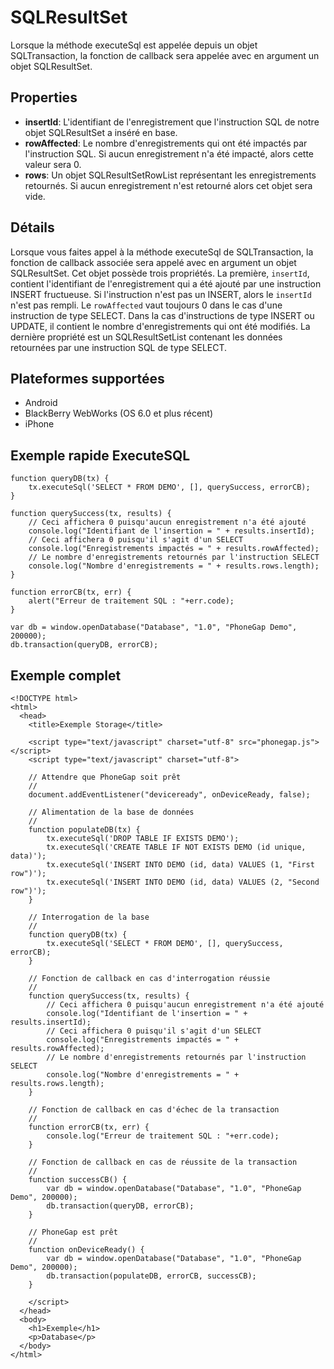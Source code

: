 SQLResultSet
============

Lorsque la méthode executeSql est appelée depuis un objet SQLTransaction, la fonction de callback sera appelée avec en argument un objet SQLResultSet.

Properties
----------

- __insertId__: L'identifiant de l'enregistrement que l'instruction SQL de notre objet SQLResultSet a inséré en base.
- __rowAffected__: Le nombre d'enregistrements qui ont été impactés par l'instruction SQL.  Si aucun enregistrement n'a été impacté, alors cette valeur sera 0.
- __rows__: Un objet SQLResultSetRowList représentant les enregistrements retournés.  Si aucun enregistrement n'est retourné alors cet objet sera vide.

Détails
-------

Lorsque vous faites appel à la méthode executeSql de SQLTransaction, la fonction de callback associée sera appelé avec en argument un objet SQLResultSet.  Cet objet possède trois propriétés.  La première, `insertId`, contient l'identifiant de l'enregistrement qui a été ajouté par une instruction INSERT fructueuse.  Si l'instruction n'est pas un INSERT, alors le `insertId` n'est pas rempli.  Le `rowAffected` vaut toujours 0 dans le cas d'une instruction de type SELECT.  Dans la cas d'instructions de type INSERT ou UPDATE, il contient le nombre d'enregistrements qui ont été modifiés.  La dernière propriété est un SQLResultSetList contenant les données retournées par une instruction SQL de type SELECT.

Plateformes supportées
----------------------

- Android
- BlackBerry WebWorks (OS 6.0 et plus récent)
- iPhone

Exemple rapide ExecuteSQL
-------------------------

	function queryDB(tx) {
		tx.executeSql('SELECT * FROM DEMO', [], querySuccess, errorCB);
	}

	function querySuccess(tx, results) {
		// Ceci affichera 0 puisqu'aucun enregistrement n'a été ajouté
		console.log("Identifiant de l'insertion = " + results.insertId);
		// Ceci affichera 0 puisqu'il s'agit d'un SELECT
		console.log("Enregistrements impactés = " + results.rowAffected);
		// Le nombre d'enregistrements retournés par l'instruction SELECT
		console.log("Nombre d'enregistrements = " + results.rows.length);
	}
	
	function errorCB(tx, err) {
		alert("Erreur de traitement SQL : "+err.code);
	}
	
	var db = window.openDatabase("Database", "1.0", "PhoneGap Demo", 200000);
	db.transaction(queryDB, errorCB);

Exemple complet
---------------

    <!DOCTYPE html>
    <html>
      <head>
        <title>Exemple Storage</title>

        <script type="text/javascript" charset="utf-8" src="phonegap.js"></script>
        <script type="text/javascript" charset="utf-8">

        // Attendre que PhoneGap soit prêt
        //
        document.addEventListener("deviceready", onDeviceReady, false);

		// Alimentation de la base de données
		//
		function populateDB(tx) {
			tx.executeSql('DROP TABLE IF EXISTS DEMO');
			tx.executeSql('CREATE TABLE IF NOT EXISTS DEMO (id unique, data)');
			tx.executeSql('INSERT INTO DEMO (id, data) VALUES (1, "First row")');
			tx.executeSql('INSERT INTO DEMO (id, data) VALUES (2, "Second row")');
		}

		// Interrogation de la base
		//
		function queryDB(tx) {
			tx.executeSql('SELECT * FROM DEMO', [], querySuccess, errorCB);
		}

		// Fonction de callback en cas d'interrogation réussie
		//
		function querySuccess(tx, results) {
			// Ceci affichera 0 puisqu'aucun enregistrement n'a été ajouté
			console.log("Identifiant de l'insertion = " + results.insertId);
			// Ceci affichera 0 puisqu'il s'agit d'un SELECT
			console.log("Enregistrements impactés = " + results.rowAffected);
			// Le nombre d'enregistrements retournés par l'instruction SELECT
			console.log("Nombre d'enregistrements = " + results.rows.length);
		}

		// Fonction de callback en cas d'échec de la transaction
		//
		function errorCB(tx, err) {
			console.log("Erreur de traitement SQL : "+err.code);
		}

		// Fonction de callback en cas de réussite de la transaction
		//
		function successCB() {
			var db = window.openDatabase("Database", "1.0", "PhoneGap Demo", 200000);
			db.transaction(queryDB, errorCB);
		}

		// PhoneGap est prêt
		//
		function onDeviceReady() {
			var db = window.openDatabase("Database", "1.0", "PhoneGap Demo", 200000);
			db.transaction(populateDB, errorCB, successCB);
		}
	
        </script>
      </head>
      <body>
        <h1>Exemple</h1>
        <p>Database</p>
      </body>
    </html>
